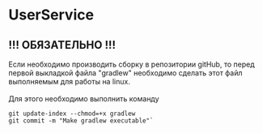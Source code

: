 # UserService

## !!! ОБЯЗАТЕЛЬНО !!! ##
Если необходимо производить сборку в репозитории gitHub, то перед первой выкладкой файла "gradlew" необходимо сделать этот файл выполняемым для работы на linux.<br/><br/>
Для этого необходимо выполнить команду
```
git update-index --chmod=+x gradlew
git commit -m "Make gradlew executable"`
```
